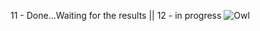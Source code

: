 11 - Done...Waiting for the results || 12 - in progress
![Owl](https://user-images.githubusercontent.com/100850508/164236276-d2896c8c-a262-475e-ba02-72b2e8acf1c6.png)
